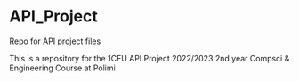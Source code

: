 # API_Project
Repo for API project files

This is a repository for the 1CFU API Project 2022/2023 2nd year Compsci & Engineering Course at Polimi
